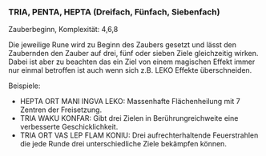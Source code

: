 ### TRIA, PENTA, HEPTA (Dreifach, Fünfach, Siebenfach)

Zauberbeginn, Komplexität: 4,6,8

Die jeweilige Rune wird zu Beginn des Zaubers gesetzt und lässt den Zaubernden den Zauber auf drei, fünf oder sieben
Ziele gleichzeitig wirken. Dabei ist aber zu beachten das ein Ziel von einem magischen Effekt immer nur einmal
betroffen ist auch wenn sich z.B. LEKO Effekte überschneiden.

Beispiele:

* HEPTA ORT MANI INGVA LEKO: Massenhafte Flächenheilung mit 7 Zentren der Freisetzung.
* TRIA WAKU KONFAR: Gibt drei Zielen in Berührungreichweite eine verbesserte Geschicklichkeit.
* TRIA ORT VAS LEP FLAM KONIU: Drei aufrechterhaltende Feuerstrahlen die jede Runde drei unterschiedliche Ziele
bekämpfen können.
